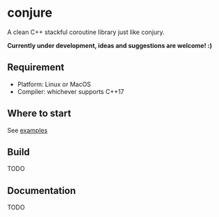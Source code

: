 # conjure

A clean C++ stackful coroutine library just like conjury.

**Currently under development, ideas and suggestions are welcome! :)**

## Requirement

- Platform: Linux or MacOS
- Compiler: whichever supports C++17

## Where to start

See [examples](https://github.com/VinaLx/conjure/tree/master/examples)

## Build

TODO

## Documentation

TODO
